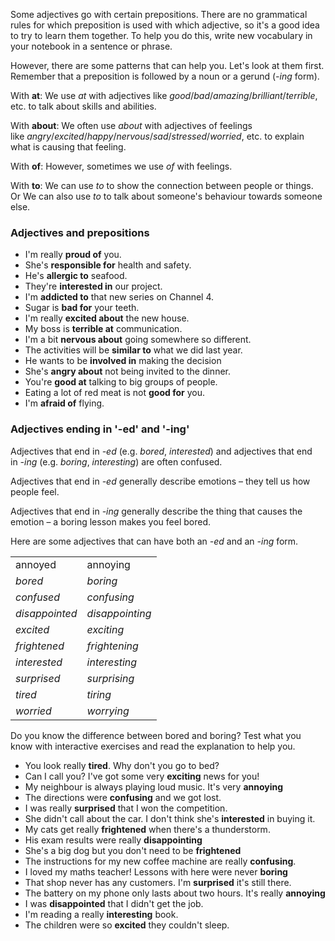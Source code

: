 Some adjectives go with certain prepositions. There are no grammatical rules for which preposition is used with which adjective, so it's a good idea to try to learn them together. To help you do this, write new vocabulary in your notebook in a sentence or phrase.

However, there are some patterns that can help you. Let's look at them first. Remember that a preposition is followed by a noun or a gerund (_-ing_ form).

With **at**: We use _at_ with adjectives like _good_/_bad_/_amazing_/_brilliant_/_terrible_, etc. to talk about skills and abilities.

With **about**: We often use _about_ with adjectives of feelings like _angry_/_excited_/_happy_/_nervous_/_sad_/_stressed_/_worried_, etc. to explain what is causing that feeling.

With **of**: However, sometimes we use _of_ with feelings. 

With **to**: We can use _to_ to show the connection between people or things. Or We can also use _to_ to talk about someone's behaviour towards someone else.
### Adjectives and prepositions
-  I'm really **proud of** you.
- She's **responsible for** health and safety.
- He's **allergic to** seafood.
- They're **interested in** our project.
- I'm **addicted to** that new series on Channel 4.
- Sugar is **bad for** your teeth.
- I'm really **excited about** the new house.
- My boss is **terrible at** communication.
- I'm a bit **nervous about** going somewhere so different.
- The activities will be **similar to** what we did last year.
- He wants to be **involved in** making the decision
- She's **angry about** not being invited to the dinner.
- You're **good at** talking to big groups of people.
- Eating a lot of red meat is not **good for** you.
- I'm **afraid of** flying.
### Adjectives ending in '-ed' and '-ing'
Adjectives that end in _-ed_ (e.g. _bored_, _interested_) and adjectives that end in _-ing_ (e.g. _boring_, _interesting_) are often confused.

Adjectives that end in _-ed_ generally describe emotions – they tell us how people feel.

Adjectives that end in _-ing_ generally describe the thing that causes the emotion – a boring lesson makes you feel bored.

Here are some adjectives that can have both an _-ed_ and an _-ing_ form.

|                |                 |
| -------------- | --------------- |
| annoyed        | annoying        |
| _bored_        | _boring_        |
| _confused_     | _confusing_     |
| _disappointed_ | _disappointing_ |
| _excited_      | _exciting_      |
| _frightened_   | _frightening_   |
| _interested_   | _interesting_   |
| _surprised_    | _surprising_    |
| _tired_        | _tiring_        |
| _worried_      | _worrying_      |

Do you know the difference between bored and boring? Test what you know with interactive exercises and read the explanation to help you.

- You look really **tired**. Why don't you go to bed?
- Can I call you? I've got some very **exciting** news for you!
- My neighbour is always playing loud music. It's very **annoying**
- The directions were **confusing** and we got lost.
- I was really **surprised** that I won the competition.
- She didn't call about the car. I don't think she's **interested** in buying it.
- My cats get really **frightened** when there's a thunderstorm.
- His exam results were really **disappointing**
- She's a big dog but you don't need to be **frightened**
- The instructions for my new coffee machine are really **confusing**.
- I loved my maths teacher! Lessons with here were never **boring**
- That shop never has any customers. I'm **surprised** it's still there.
- The battery on my phone only lasts about two hours. It's really **annoying**
- I was **disappointed** that I didn't get the job.
- I'm reading a really **interesting** book.
- The children were so **excited** they couldn't sleep.